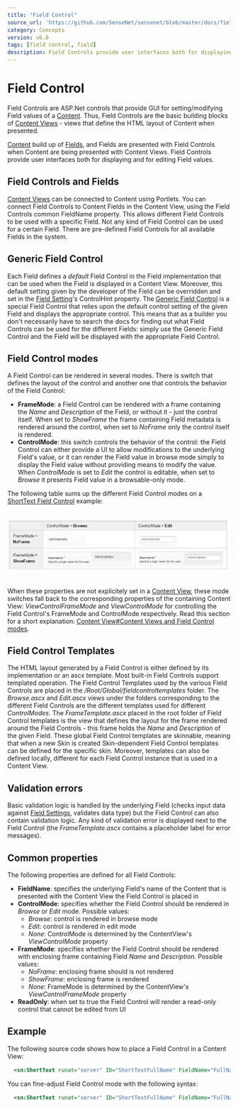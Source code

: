 ```yaml
---
title: "Field Control"
source_url: 'https://github.com/SenseNet/sensenet/blob/master/docs/field-control.md'
category: Concepts
version: v6.0
tags: [field control, field]
description: Field Controls provide user interfaces both for displaying and for editing Field values.
---
```


# Field Control

Field Controls are ASP.Net controls that provide GUI for setting/modifying Field values of a [Content](/docs/content). Thus, Field Controls are the basic building blocks of [Content Views](/docs/content-view) - views that define the HTML layout of Content when presented.

[Content](/docs/content) build up of [Fields](/docs/field), and Fields are presented with Field Controls when Content are being presented with Content Views. Field Controls provide user interfaces both for displaying and for editing Field values.

## Field Controls and Fields

[Content Views](/docs/content-view) can be connected to Content using Portlets. You can connect Field Controls to Content Fields in the Content View, using the Field Controls common FieldName property. This allows different Field Controls to be used with a specific Field. Not any kind of Field Control can be used for a certain Field. There are pre-defined Field Controls for all available Fields in the system. 

## Generic Field Control

Each Field defines a *default* Field Control in the Field implementation that can be used when the Field is displayed in a Content View. Moreover, this default setting given by the developer of the Field can be overridden and set in the [Field Setting](/docs/field-setting)'s ControlHint property. The [Generic Field Control](/docs/generic-field-control) is a special Field Control that relies upon the default control setting of the given Field and displays the appropriate control. This means that as a builder you don't necessarily have to search the docs for finding out what Field Controls can be used for the different Fields: simply use the Generic Field Control and the Field will be displayed with the appropriate Field Control.

## Field Control modes

A Field Control can be rendered in several modes. There is switch that defines the layout of the control and another one that controls the behavior of the Field Control:

- **FrameMode**: a Field Control can be rendered with a frame containing the *Name* and *Description* of the Field, or without it - just the control itself. When set to *ShowFrame* the frame containing Field metadata is rendered around the control, when set to *NoFrame* only the control itself is rendered.
- **ControlMode**: this switch controls the behavior of the control: the Field Control can either provide a UI to allow modifications to the underlying Field's value, or it can render the Field value in browse mode simply to display the Field value without providing means to modify the value. When *ControlMode* is set to *Edit* the control is editable, when set to *Browse* it presents Field value in a browsable-only mode.

The following table sums up the different Field Control modes on a [ShortText Field Control](/docs/shorttext-fieldcontrol) example:

<img src="https://raw.githubusercontent.com/SenseNet/sensenet/master/docs/images/shorttext-fieldcontrol.png" style="margin: 20px auto" />

When these properties are not explicitely set in a [Content View](/docs/content-view), these mode switches fall back to the corresponding properties of the containing Content View: *ViewControlFrameMode* and *ViewControlMode* for controlling the Field Control's FrameMode and ControlMode respectively. Read this section for a short explanation: [Content View#Content Views and Field Control modes](/docs/content-view).

## Field Control Templates

The HTML layout generated by a Field Control is either defined by its implementation or an ascx template. Most built-in Field Controls support templated operation. The Field Control Templates used by the various Field Controls are placed in the */Root/Global/fieldcontroltemplates* folder. The *Browse.ascx* and *Edit.ascx* views under the folders corresponding to the different Field Controls are the different templates used for different *ControlModes*. The *FrameTemplate.ascx* placed in the root folder of Field Control templates is the view that defines the layout for the frame rendered around the Field Controls - this frame holds the *Name* and *Description* of the given Field. These global Field Control templates are skinnable, meaning that when a new Skin is created Skin-dependent Field Control templates can be defined for the specific skin. Moreover, templates can also be defined locally, different for each Field Control instance that is used in a Content View.

## Validation errors

Basic validation logic is handled by the underlying Field (checks input data against [Field Settings](/docs/field-settings), validates data type) but the Field Control can also contain validation logic. Any kind of validation error is displayed next to the Field Control (the *FrameTemplate.ascx* contains a placeholder label for error messages).

## Common properties

The following properties are defined for all Field Controls:

- **FieldName**: specifies the underlying Field's name of the Content that is presented with the Content View the Field Control is placed in
- **ControlMode**: specifies whether the Field Control should be rendered in *Browse* or *Edit* mode. Possible values:
    - *Browse*: control is rendered in browse mode
    - *Edit*: control is rendered in edit mode
    - *None*: ControlMode is determined by the ContentView's *ViewControlMode* property
- **FrameMode**: specifies whether the Field Control should be rendered with enclosing frame containing Field *Name* and *Description*. Possible values:
    - *NoFrame*: enclosing frame should is not rendered
    - *ShowFrame*: enclosing frame is rendered
    - *None*: FrameMode is determined by the ContentView's *ViewControlFrameMode* property
- **ReadOnly**: when set to true the Field Control will render a read-only control that cannot be edited from UI

## Example

The following source code shows how to place a Field Control in a Content View:

```xml
  <sn:ShortText runat="server" ID="ShortTextFullName" FieldName="FullName" />
```

You can fine-adjust Field Control mode with the following syntax:

```xml
  <sn:ShortText runat="server" ID="ShortTextFullName" FieldName="FullName" ControlMode="Browse" FrameMode="NoFrame" />
```
